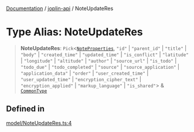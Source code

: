 [Documentation](../../packages.md) / [joplin-api](../index.md) / NoteUpdateRes

# Type Alias: NoteUpdateRes

> **NoteUpdateRes**: `Pick`\<[`NoteProperties`](../interfaces/NoteProperties.md), `"id"` \| `"parent_id"` \| `"title"` \| `"body"` \| `"created_time"` \| `"updated_time"` \| `"is_conflict"` \| `"latitude"` \| `"longitude"` \| `"altitude"` \| `"author"` \| `"source_url"` \| `"is_todo"` \| `"todo_due"` \| `"todo_completed"` \| `"source"` \| `"source_application"` \| `"application_data"` \| `"order"` \| `"user_created_time"` \| `"user_updated_time"` \| `"encryption_cipher_text"` \| `"encryption_applied"` \| `"markup_language"` \| `"is_shared"`\> & [`CommonType`](../interfaces/CommonType.md)

## Defined in

[model/NoteUpdateRes.ts:4](https://github.com/rxliuli/joplin-utils/blob/485409801cf7c952cfefe9e29020115fe6abec36/packages/joplin-api/src/model/NoteUpdateRes.ts#L4)
